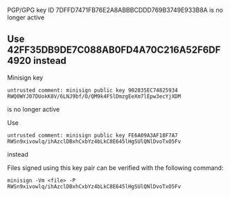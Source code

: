 PGP/GPG key ID 7DFFD7471FB76E2A8ABBBCDDD769B3749E933B8A is no longer active

Use 42FF35DB9DE7C088AB0FD4A70C216A52F6DF4920 instead
------------------------------------------------------------------------------------
Minisign key
```
untrusted comment: minisign public key 902835EC74825934
RWQ0WYJ07DUokK8V/6LNJ9bf/O/QM9k4FSlDmzgEeXm7lEpw3ecYjXDM
```
is no longer active

Use
```
untrusted comment: minisign public key FE6A09A3AF18F7A7
RWSn9xivowlq/ihAzclDBxhCxbYz4bLkC8E645lHgSUlQNlDvoTxO5Fv
```
instead

Files signed using this key pair can be verified with the following command:

```
minisign -Vm <file> -P RWSn9xivowlq/ihAzclDBxhCxbYz4bLkC8E645lHgSUlQNlDvoTxO5Fv
```
